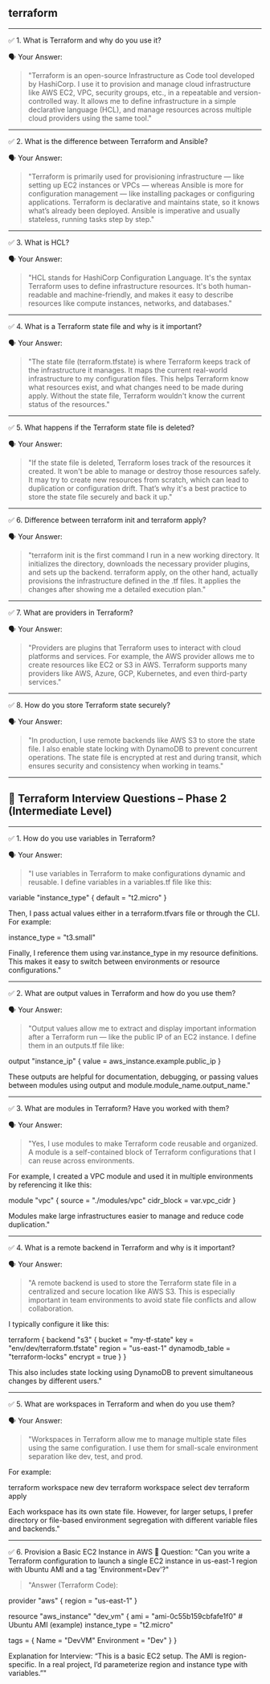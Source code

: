 ## terraform

---

✅ 1. What is Terraform and why do you use it?

🗣️ Your Answer:

> "Terraform is an open-source Infrastructure as Code tool developed by HashiCorp. I use it to provision and manage cloud infrastructure like AWS EC2, VPC, security groups, etc., in a repeatable and version-controlled way. It allows me to define infrastructure in a simple declarative language (HCL), and manage resources across multiple cloud providers using the same tool."


---

✅ 2. What is the difference between Terraform and Ansible?

🗣️ Your Answer:

> "Terraform is primarily used for provisioning infrastructure — like setting up EC2 instances or VPCs — whereas Ansible is more for configuration management — like installing packages or configuring applications. Terraform is declarative and maintains state, so it knows what’s already been deployed. Ansible is imperative and usually stateless, running tasks step by step."


---

✅ 3. What is HCL?

🗣️ Your Answer:

> "HCL stands for HashiCorp Configuration Language. It's the syntax Terraform uses to define infrastructure resources. It's both human-readable and machine-friendly, and makes it easy to describe resources like compute instances, networks, and databases."


---

✅ 4. What is a Terraform state file and why is it important?

🗣️ Your Answer:

> "The state file (terraform.tfstate) is where Terraform keeps track of the infrastructure it manages. It maps the current real-world infrastructure to my configuration files. This helps Terraform know what resources exist, and what changes need to be made during apply. Without the state file, Terraform wouldn't know the current status of the resources."


---

✅ 5. What happens if the Terraform state file is deleted?

🗣️ Your Answer:

> "If the state file is deleted, Terraform loses track of the resources it created. It won't be able to manage or destroy those resources safely. It may try to create new resources from scratch, which can lead to duplication or configuration drift. That’s why it's a best practice to store the state file securely and back it up."


---

✅ 6. Difference between terraform init and terraform apply?

🗣️ Your Answer:

> "terraform init is the first command I run in a new working directory. It initializes the directory, downloads the necessary provider plugins, and sets up the backend.
terraform apply, on the other hand, actually provisions the infrastructure defined in the .tf files. It applies the changes after showing me a detailed execution plan."


---

✅ 7. What are providers in Terraform?

🗣️ Your Answer:

> "Providers are plugins that Terraform uses to interact with cloud platforms and services. For example, the AWS provider allows me to create resources like EC2 or S3 in AWS. Terraform supports many providers like AWS, Azure, GCP, Kubernetes, and even third-party services."

---

✅ 8. How do you store Terraform state securely?

🗣️ Your Answer:

> "In production, I use remote backends like AWS S3 to store the state file. I also enable state locking with DynamoDB to prevent concurrent operations. The state file is encrypted at rest and during transit, which ensures security and consistency when working in teams."

---

## 🎯 Terraform Interview Questions – Phase 2 (Intermediate Level)

---


✅ 1. How do you use variables in Terraform?

🗣️ Your Answer:

> "I use variables in Terraform to make configurations dynamic and reusable.
I define variables in a variables.tf file like this:

variable \"instance_type\" {
  default = \"t2.micro\"
}

Then, I pass actual values either in a terraform.tfvars file or through the CLI.
For example:

instance_type = \"t3.small\"

Finally, I reference them using var.instance_type in my resource definitions. This makes it easy to switch between environments or resource configurations."


---

✅ 2. What are output values in Terraform and how do you use them?

🗣️ Your Answer:

> "Output values allow me to extract and display important information after a Terraform run — like the public IP of an EC2 instance.
I define them in an outputs.tf file like:

output \"instance_ip\" {
  value = aws_instance.example.public_ip
}

These outputs are helpful for documentation, debugging, or passing values between modules using output and module.module_name.output_name."


---

✅ 3. What are modules in Terraform? Have you worked with them?

🗣️ Your Answer:

> "Yes, I use modules to make Terraform code reusable and organized. A module is a self-contained block of Terraform configurations that I can reuse across environments.

For example, I created a VPC module and used it in multiple environments by referencing it like this:

module \"vpc\" {
  source     = \"./modules/vpc\"
  cidr_block = var.vpc_cidr
}

Modules make large infrastructures easier to manage and reduce code duplication."


---

✅ 4. What is a remote backend in Terraform and why is it important?

🗣️ Your Answer:

> "A remote backend is used to store the Terraform state file in a centralized and secure location like AWS S3.
This is especially important in team environments to avoid state file conflicts and allow collaboration.

I typically configure it like this:

terraform {
  backend \"s3\" {
    bucket         = \"my-tf-state\"
    key            = \"env/dev/terraform.tfstate\"
    region         = \"us-east-1\"
    dynamodb_table = \"terraform-locks\"
    encrypt        = true
  }
}

This also includes state locking using DynamoDB to prevent simultaneous changes by different users."


---

✅ 5. What are workspaces in Terraform and when do you use them?

🗣️ Your Answer:

> "Workspaces in Terraform allow me to manage multiple state files using the same configuration. I use them for small-scale environment separation like dev, test, and prod.

For example:

terraform workspace new dev
terraform workspace select dev
terraform apply

Each workspace has its own state file. However, for larger setups, I prefer directory or file-based environment segregation with different variable files and backends."


---
✅ 6. Provision a Basic EC2 Instance in AWS
🎯 Question:
"Can you write a Terraform configuration to launch a single EC2 instance in us-east-1 region with Ubuntu AMI and a tag 'Environment=Dev'?"

> "Answer (Terraform Code):

provider "aws" {
  region = "us-east-1"
}

resource "aws_instance" "dev_vm" {
  ami           = "ami-0c55b159cbfafe1f0"  # Ubuntu AMI (example)
  instance_type = "t2.micro"

  tags = {
    Name        = "DevVM"
    Environment = "Dev"
  }
}

Explanation for Interview:
“This is a basic EC2 setup. The AMI is region-specific. In a real project, I’d parameterize region and instance type with variables.”"



